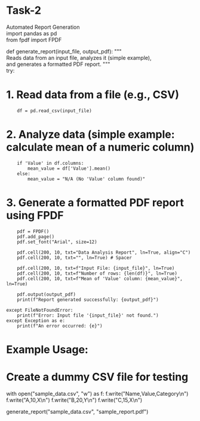 # Task-2
Automated Report Generation
<br>
import pandas as pd
<br> 
from fpdf import FPDF
<br>

def generate_report(input_file, output_pdf):
    """
    <br>
    Reads data from an input file, analyzes it (simple example),
    <br>
    and generates a formatted PDF report.
    """
    <br>
    try:
    <br>
 # 1. Read data from a file (e.g., CSV)
        df = pd.read_csv(input_file)
 # 2. Analyze data (simple example: calculate mean of a numeric column)
        if 'Value' in df.columns:
            mean_value = df['Value'].mean()
        else:
            mean_value = "N/A (No 'Value' column found)"
 # 3. Generate a formatted PDF report using FPDF
        pdf = FPDF()
        pdf.add_page()
        pdf.set_font("Arial", size=12)

        pdf.cell(200, 10, txt="Data Analysis Report", ln=True, align="C")
        pdf.cell(200, 10, txt="", ln=True) # Spacer

        pdf.cell(200, 10, txt=f"Input File: {input_file}", ln=True)
        pdf.cell(200, 10, txt=f"Number of rows: {len(df)}", ln=True)
        pdf.cell(200, 10, txt=f"Mean of 'Value' column: {mean_value}", ln=True)

        pdf.output(output_pdf)
        print(f"Report generated successfully: {output_pdf}")

    except FileNotFoundError:
        print(f"Error: Input file '{input_file}' not found.")
    except Exception as e:
        print(f"An error occurred: {e}")
# Example Usage:
# Create a dummy CSV file for testing
with open("sample_data.csv", "w") as f:
    f.write("Name,Value,Category\n")
    f.write("A,10,X\n")
    f.write("B,20,Y\n")
    f.write("C,15,X\n")

generate_report("sample_data.csv", "sample_report.pdf")
